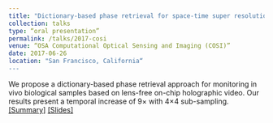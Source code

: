 ```yaml
---
title: "Dictionary-based phase retrieval for space-time super resolution using lens-free on-chip holographic video"
collection: talks
type: “oral presentation”
permalink: /talks/2017-cosi
venue: “OSA Computational Optical Sensing and Imaging (COSI)”
date: 2017-06-26
location: "San Francisco, California“
---
```

We propose a dictionary-based phase retrieval approach for monitoring in vivo biological samples based on lens-free on-chip holographic video. Our results present a temporal increase of 9× with 4×4 sub-sampling. 
[[Summary]](https://pdfs.semanticscholar.org/b6fb/034b8b8ac40f9819dc8919dce6439c232ff5.pdf) [[Slides]](https://www.dropbox.com/s/rnxwrwym76yfgm1/COSI2017.pptx?dl=0)
